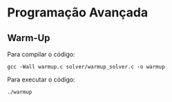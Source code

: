 # Programação Avançada

## Warm-Up

Para compilar o código:

`gcc -Wall warmup.c solver/warmup_solver.c -o warmup`

Para executar o código:

`./warmup`